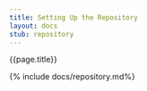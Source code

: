 ```yaml
---
title: Setting Up the Repository
layout: docs 
stub: repository
---
```

{{page.title}}

{% include docs/repository.md%}